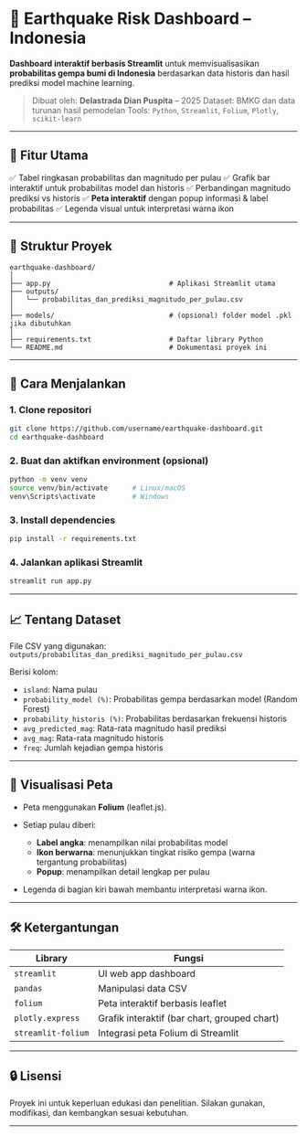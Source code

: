# 🌋 Earthquake Risk Dashboard – Indonesia

**Dashboard interaktif berbasis Streamlit** untuk memvisualisasikan **probabilitas gempa bumi di Indonesia** berdasarkan data historis dan hasil prediksi model machine learning.

> Dibuat oleh: **Delastrada Dian Puspita** – 2025
> Dataset: BMKG dan data turunan hasil pemodelan
> Tools: `Python`, `Streamlit`, `Folium`, `Plotly`, `scikit-learn`

---

## 📌 Fitur Utama

✅ Tabel ringkasan probabilitas dan magnitudo per pulau
✅ Grafik bar interaktif untuk probabilitas model dan historis
✅ Perbandingan magnitudo prediksi vs historis
✅ **Peta interaktif** dengan popup informasi & label probabilitas
✅ Legenda visual untuk interpretasi warna ikon

---

## 📂 Struktur Proyek

```
earthquake-dashboard/
│
├── app.py                             # Aplikasi Streamlit utama
├── outputs/
│   └── probabilitas_dan_prediksi_magnitudo_per_pulau.csv
│
├── models/                            # (opsional) folder model .pkl jika dibutuhkan
│
├── requirements.txt                   # Daftar library Python
└── README.md                          # Dokumentasi proyek ini
```

---

## 🚀 Cara Menjalankan

### 1. Clone repositori

```bash
git clone https://github.com/username/earthquake-dashboard.git
cd earthquake-dashboard
```

### 2. Buat dan aktifkan environment (opsional)

```bash
python -m venv venv
source venv/bin/activate      # Linux/macOS
venv\Scripts\activate         # Windows
```

### 3. Install dependencies

```bash
pip install -r requirements.txt
```

### 4. Jalankan aplikasi Streamlit

```bash
streamlit run app.py
```

---

## 📈 Tentang Dataset

File CSV yang digunakan:
`outputs/probabilitas_dan_prediksi_magnitudo_per_pulau.csv`

Berisi kolom:

* `island`: Nama pulau
* `probability_model (%)`: Probabilitas gempa berdasarkan model (Random Forest)
* `probability_historis (%)`: Probabilitas berdasarkan frekuensi historis
* `avg_predicted_mag`: Rata-rata magnitudo hasil prediksi
* `avg_mag`: Rata-rata magnitudo historis
* `freq`: Jumlah kejadian gempa historis

---

## 📍 Visualisasi Peta

* Peta menggunakan **Folium** (leaflet.js).
* Setiap pulau diberi:

  * **Label angka**: menampilkan nilai probabilitas model
  * **Ikon berwarna**: menunjukkan tingkat risiko gempa (warna tergantung probabilitas)
  * **Popup**: menampilkan detail lengkap per pulau
* Legenda di bagian kiri bawah membantu interpretasi warna ikon.

---

## 🛠️ Ketergantungan

| Library            | Fungsi                                       |
| ------------------ | -------------------------------------------- |
| `streamlit`        | UI web app dashboard                         |
| `pandas`           | Manipulasi data CSV                          |
| `folium`           | Peta interaktif berbasis leaflet             |
| `plotly.express`   | Grafik interaktif (bar chart, grouped chart) |
| `streamlit-folium` | Integrasi peta Folium di Streamlit           |

---

## 🔒 Lisensi

Proyek ini untuk keperluan edukasi dan penelitian. Silakan gunakan, modifikasi, dan kembangkan sesuai kebutuhan.

---
